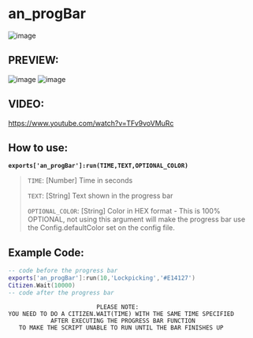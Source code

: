 # an_progBar
![image](https://user-images.githubusercontent.com/36258300/177007964-d6fea7d4-7705-4f2a-811d-5d723bbe9385.png)

## PREVIEW:
![image](https://user-images.githubusercontent.com/36258300/177007983-c46b1d05-94cb-4b91-957b-0d8e3b3c9960.png)
![image](https://user-images.githubusercontent.com/36258300/177007993-11cfae1b-5ccc-43f7-a234-678b9b902af8.png)

## VIDEO:
https://www.youtube.com/watch?v=TFv9voVMuRc

## How to use:
**`exports['an_progBar']:run(TIME,TEXT,OPTIONAL_COLOR)`**
> `TIME`: [Number] Time in seconds
> 
> `TEXT`: [String] Text shown in the progress bar
> 
> `OPTIONAL_COLOR`: [String] Color in HEX format - This is 100% OPTIONAL, not using this argument will make the progress bar use the Config.defaultColor set on the config file.

## Example Code:
```lua
-- code before the progress bar
exports['an_progBar']:run(10,'Lockpicking','#E14127')
Citizen.Wait(10000)
-- code after the progress bar
```



>>> 
                             PLEASE NOTE:
    YOU NEED TO DO A CITIZEN.WAIT(TIME) WITH THE SAME TIME SPECIFIED
                AFTER EXECUTING THE PROGRESS BAR FUNCTION
       TO MAKE THE SCRIPT UNABLE TO RUN UNTIL THE BAR FINISHES UP
